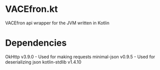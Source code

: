 # VACEfron.kt
VACEfron api wrapper for the JVM written in Kotlin

# Dependencies
OkHttp v3.9.0 - Used for making requests
minimal-json v0.9.5 - Used for deserializing json
kotlin-stdlib v1.4.10

